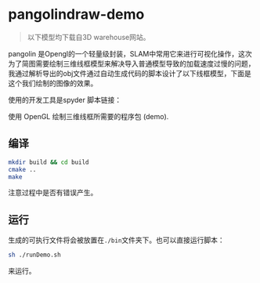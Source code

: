 # pangolindraw-demo

>以下模型均下载自3D warehouse网站。


pangolin 是Opengl的一个轻量级封装，SLAM中常用它来进行可视化操作，这次为了简图需要绘制三维线框模型来解决导入普通模型导致的加载速度过慢的问题，我通过解析导出的obj文件通过自动生成代码的脚本设计了以下线框模型，下面是这个我们绘制的图像的效果。

使用的开发工具是spyder
脚本链接：



使用 OpenGL 绘制三维线框所需要的程序包 (demo).

## 编译

```bash
mkdir build && cd build
cmake ..
make
```

注意过程中是否有错误产生。

## 运行

生成的可执行文件将会被放置在`./bin`文件夹下。也可以直接运行脚本：

```bash
sh ./runDemo.sh
```

来运行。
